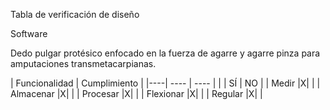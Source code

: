 Tabla de verificación de diseño

Software

Dedo pulgar protésico enfocado en la fuerza de agarre y agarre pinza para amputaciones transmetacarpianas.

| Funcionalidad | Cumplimiento  |
|----| ---- | ---- |
| | SÍ | NO |
| Medir |X| |
| Almacenar |X| |
| Procesar |X| |
| Flexionar |X| |
| Regular |X| |

